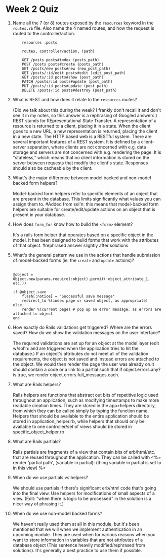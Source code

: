 # Week 2 Quiz
1. Name all the 7 (or 8) routes exposed by the `resources` keyword in the `routes.rb` file. Also name the 4 named routes, and how the request is routed to the controller/action.

	````
		resources :posts

		routes, controller/action, (path)

		GET /posts posts#index (posts_path)
		POST /posts posts#create (posts_path)
		GET /posts/new posts#new (new_post_path) 
		GET /posts/:id/edit posts#edit (edit_post_path)
		GET /posts/:id posts#show (post_path) 
		PATCH /posts/:id posts#update (post_path)
		PUT /posts/:id posts#update (post_path)
		DELETE /posts/:id posts#destroy (post_path)
	````

2. What is REST and how does it relate to the `resources` routes?
	<br/><br/>
	(Did we talk about this during the week? I frankly don't recall it and don't see it in my notes, so this answer is a rephrasing of Googled answers.)
	REST stands for REpresentational State Transfer. A representation of a resource is returned to a client, placing it in a state. When the client goes to a new URL, a new representation is returned, placing the client in a new state. The HTTP based web is a RESTful system. There are several important features of a REST system. It is defined by a client-server separation, where clients are not concerned with e.g. data storage and servers are not concerned with e.g. rendering the page. It is "stateless," which means that no client information is stored on the server between requests that modify the client's state. Responses should also be cacheable by the client.

3. What's the major difference between model backed and non-model backed form helpers?
	<br/><br/>
	Model-backed form helpers refer to specific elements of an object that are present in the database. This limits significantly what values you can assign them to. #Added from sol'n: this means that model-backed form helpers are suitable for create/edit/update actions on an object that is present in your database.

4. How does `form_for` know how to build the `<form>` element?
	<br/><br/>
	It's a rails form helper that operates based on a specific object in the model. It has been designed to build forms that work with the attributes of that object. #rephrased answer slightly after solutions

5. What's the general pattern we use in the actions that handle submission of model-backed forms (ie, the `create` and `update` actions)?
	<br/><br/>
	```
	@object = Object.new(params.require(:object).permit(:object_attribute_1, etc.))

	if @object.save
		flash[:notice] = "Successful save message"
		redirect_to %(index page or saved object, as appropriate)
	else
		render %(current page) # pop up an error message, as errors are attached to object
	end
	```

6. How exactly do Rails validations get triggered? Where are the errors saved? How do we show the validation messages on the user interface?
	<br/><br/>
	The required validations are set up for an object at the model layer (edit w/sol'n: and are triggered when the application tries to hit the database.) If an object's attributes do not meet all of the validation requirements, the object is not saved and instead errors are attached to the object. We would then render the page the user was already on.It should contain a code or a link to a partial such that if object.errors.any? is true, we render object.errors.full_messages.each.

7. What are Rails helpers?
	<br/><br/>
	Rails helpers are functions that abstract out bits of repetitive logic used throughout an application, such as modifying timestamps to make more readable creation times. They are stored in the app>helpers directory, from which they can be called simply by typing the function name. Helpers that should be available to the entire application should be stored in application_helper.rb, while helpers that should only be available to one controller/set of views should be stored in specific_object_helper.rb

8. What are Rails partials?
	<br/><br/>
	Rails partials are fragments of a view that contain bits of erb/html/etc. that are reused throughout the application. They can be called with <%= render 'partial path', (variable in partial): (thing variable in partial is set to in this view) %>

9. When do we use partials vs helpers?
	<br/><br/>
	We should use partials if there's significant erb/html code that's going into the final view. Use helpers for modifications of small aspects of a view. (Edit: "when there is logic to be processed" in the solution is a nicer way of phrasing it.)

10. When do we use non-model backed forms?
	<br/><br/>
	We haven't really used them at all in this module, but it's been mentioned that we will when we implement authentication in an upcoming module. They are used when for various reasons when you want to store information in variables that are not attributes of a database object (This sentence heavily modified/rephrased from solutions). It's generally a best practice to use them if possible.